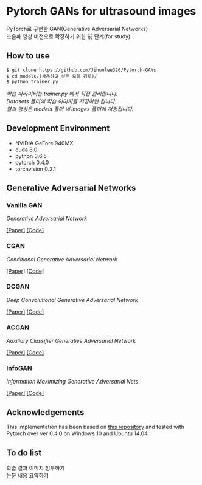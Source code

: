 # Pytorch GANs for ultrasound images
PyTorch로 구현한 GAN(Generative Adversarial Networks)  
초음파 영상 버전으로 확장하기 위한 前 단계(for study)  

## How to use
    $ git clone https://github.com/Jihunlee326/Pytorch-GANs
    $ cd models/(사용하고 싶은 모델 경로)/
    $ python trainer.py

_학습 파라미터는 trainer.py 에서 직접 관리합니다._  
_Datasets 폴더에 학습 이미지를 저장하면 됩니다._    
_결과 영상은  models 폴더 내  images 폴더에 저장됩니다._  


## Development Environment
* NVIDIA GeFore 940MX
* cuda 8.0
* python 3.6.5
* pytorch 0.4.0
* torchvision 0.2.1

## Generative Adversarial Networks

### Vanilla GAN
_Generative Adversarial Network_

[[Paper]](https://arxiv.org/abs/1406.2661) [[Code]](models/GAN/network.py)


### CGAN
_Conditional Generative Adversarial Network_

[[Paper]](https://arxiv.org/abs/1411.1784) [[Code]](models/CGAN/network.py)


### DCGAN
_Deep Convolutional Generative Adversarial Network_

[[Paper]](https://arxiv.org/abs/1511.06434) [[Code]](models/DCGAN/network.py)


### ACGAN
_Auxiliary Classifier Generative Adversarial Network_

[[Paper]](https://arxiv.org/abs/1610.09585) [[Code]](models/ACGAN/network.py)


### InfoGAN
_Information Maximizing Generative Adversarial Nets_

[[Paper]](https://arxiv.org/abs/1606.03657) [[Code]](models/InfoGAN/network.py)


## Acknowledgements
This implementation has been based on [this repository](https://github.com/eriklindernoren/PyTorch-GAN) and tested with Pytorch over ver 0.4.0 on Windows 10 and Ubuntu 14.04.

## To do list
학습 결과 이미지 첨부하기  
논문 내용 요약하기  
